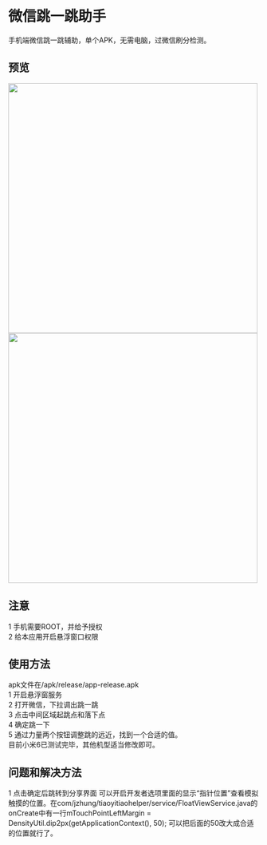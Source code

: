 # 微信跳一跳助手

手机端微信跳一跳辅助，单个APK，无需电脑，过微信刷分检测。

## 预览
<img src="https://github.com/jxzhung/WxTiaoYiTiao/raw/master/images/preview.png" width=500 />
<img src="https://github.com/jxzhung/WxTiaoYiTiao/raw/master/images/score.png" width=500 />



## 注意

1 手机需要ROOT，并给予授权 <br />
2 给本应用开启悬浮窗口权限 <br />

## 使用方法
apk文件在/apk/release/app-release.apk <br />
1 开启悬浮窗服务 <br />
2 打开微信，下拉调出跳一跳 <br />
3 点击中间区域起跳点和落下点 <br />
4 确定跳一下 <br />
5 通过力量两个按钮调整跳的远近，找到一个合适的值。 <br />
目前小米6已测试完毕，其他机型适当修改即可。 <br />

## 问题和解决方法
1 点击确定后跳转到分享界面
可以开启开发者选项里面的显示“指针位置”查看模拟触摸的位置。在com/jzhung/tiaoyitiaohelper/service/FloatViewService.java的onCreate中有一行mTouchPointLeftMargin = DensityUtil.dip2px(getApplicationContext(), 50); 可以把后面的50改大成合适的位置就行了。
